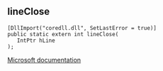 ## lineClose

```
[DllImport("coredll.dll", SetLastError = true)]
public static extern int lineClose(
   IntPtr hLine
);
```

[Microsoft documentation](https://docs.microsoft.com/en-us/windows/win32/api/tapi/nf-tapi-lineclose)
